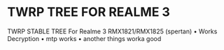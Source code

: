 # TWRP TREE FOR REALME 3
TWRP STABLE TREE For Realme 3 RMX1821/RMX1825 (spertan)
• Works Decryption 
• mtp works 
• another things worka good
